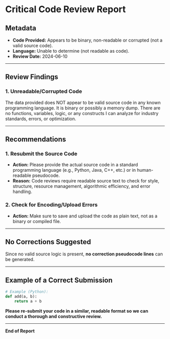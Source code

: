 # Critical Code Review Report

## Metadata

- **Code Provided:** Appears to be binary, non-readable or corrupted (not a valid source code).
- **Language:** Unable to determine (not readable as code).
- **Review Date:** 2024-06-10

---

## Review Findings

### 1. **Unreadable/Corrupted Code**
The data provided does NOT appear to be valid source code in any known programming language. It is binary or possibly a memory dump. There are no functions, variables, logic, or any constructs I can analyze for industry standards, errors, or optimization.

---

## Recommendations

### 1. **Resubmit the Source Code**
- **Action:** Please provide the actual source code in a standard programming language (e.g., Python, Java, C++, etc.) or in human-readable pseudocode.
- **Reason:** Code reviews require readable source text to check for style, structure, resource management, algorithmic efficiency, and error handling.

### 2. **Check for Encoding/Upload Errors**
- **Action:** Make sure to save and upload the code as plain text, not as a binary or compiled file.

---

## No Corrections Suggested

Since no valid source logic is present, **no correction pseudocode lines** can be generated.

---

## Example of a Correct Submission

```python
# Example (Python):
def add(a, b):
    return a + b
```

**Please re-submit your code in a similar, readable format so we can conduct a thorough and constructive review.**

---

**End of Report**